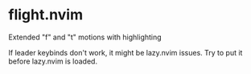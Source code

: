 # flight.nvim

Extended "f" and "t" motions with highlighting

If leader keybinds don't work, it might be lazy.nvim issues. Try to put it before lazy.nvim is loaded.
